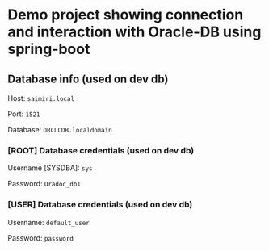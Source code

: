 # Demo project showing connection and interaction with Oracle-DB using spring-boot

## Database info (used on dev db)
Host: `saimiri.local`

Port: `1521`

Database: `ORCLCDB.localdomain`

### [ROOT] Database credentials (used on dev db)

Username [SYSDBA]: `sys`

Password: `Oradoc_db1`

### [USER] Database credentials (used on dev db)

Username: `default_user`

Password: `password`